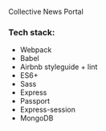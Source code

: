 Collective News Portal

### Tech stack:

 * Webpack
 * Babel
 * Airbnb styleguide + lint
 * ES6+
 * Sass
 * Express
 * Passport
 * Express-session
 * MongoDB